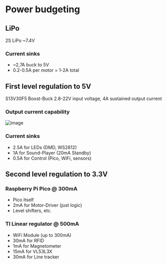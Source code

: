 # Power budgeting

## LiPo
2S LiPo ~7.4V

### Current sinks
* ~2,7A buck to 5V
* 0.2-0.5A per motor = 1-2A total

## First level regulation to 5V
S13V30F5 Boost-Buck 2.8-22V input voltage, 4A sustained output current

### Output current capability
![image](https://user-images.githubusercontent.com/2276327/194172997-f22ad231-0863-4519-8dbf-07bdbd8925af.png)

### Current sinks
* 2.5A for LEDs (DMD, WS2812)
* 1A for Sound-Player (20mA Standby)
* 0.5A for Control (Pico, WiFi, sensors)

## Second level regulation to 3.3V
### Raspberry Pi Pico @ 300mA
* Pico itself
* 2mA for Motor-Driver (just logic)
* Level shifters, etc.

### TI Linear regulator @ 500mA
* WiFi Module (up to 300mA)
* 30mA for RFID
* 1mA for Magnetometer
* 15mA for VL53L3X
* 30mA for Line tracker
